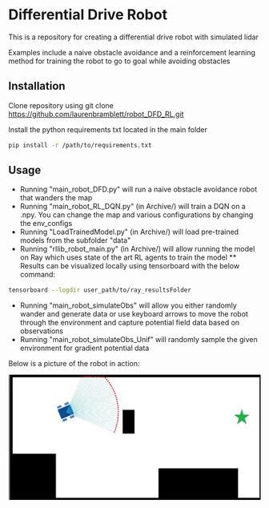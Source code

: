 # Differential Drive Robot 

This is a repository for creating a differential drive robot with simulated lidar

Examples include a naive obstacle avoidance and a reinforcement learning method for training the robot to go to goal while avoiding obstacles

## Installation

Clone repository using git clone https://github.com/laurenbramblett/robot_DFD_RL.git

Install the python requirements txt located in the main folder 

```bash
pip install -r /path/to/requirements.txt
```

## Usage

* Running "main_robot_DFD.py" will run a naive obstacle avoidance robot that wanders the map
* Running "main_robot_RL_DQN.py" (in Archive/) will train a DQN on a .npy. You can change the map and various configurations by changing the env_configs
* Running "LoadTrainedModel.py" (in Archive/) will load pre-trained models from the subfolder "data"
* Running "rllib_robot_main.py" (in Archive/) will allow running the model on Ray which uses state of the art RL agents to train the model
** Results can be visualized locally using tensorboard with the below command:
```bash
tensorboard --logdir user_path/to/ray_resultsFolder
```

* Running "main_robot_simulateObs" will allow you either randomly wander and generate data or use keyboard arrows to move the robot through the environment and capture potential field data based on observations
* Running "main_robot_simulateObs_Unif" will randomly sample the given environment for gradient potential data 

Below is a picture of the robot in action:

<img src="pictures/capture_image.JPG"
     alt="Markdown Monster icon"
     style="float: left; margin-right: 10px;" />
